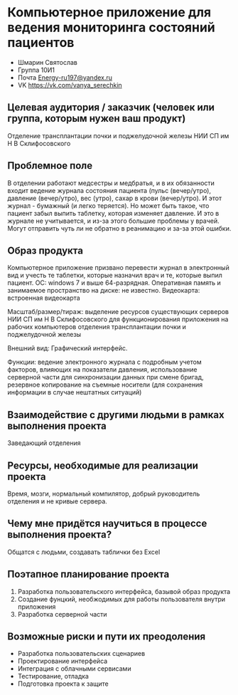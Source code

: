 # Компьютерное приложение для ведения мониторинга состояний пациентов
* Шмарин Святослав
* Группа 10И1
* Почта Energy-ru197@yandex.ru
* VK https://vk.com/vanya_serechkin

## Целевая аудитория / заказчик (человек или группа, которым нужен ваш продукт)
Отделение трансплантации почки и поджелудочной железы НИИ СП им Н В Склифосовского

## Проблемное поле
В отделении работают медсестры и медбратья, и в их обязанности входит ведение журнала состояния пациента (пульс (вечер/утро), давление (вечер/утро), вес (утро), сахар в крови (вечер/утро). И этот журнал - бумажный (и легко теряется). Но может быть такое, что пациент забыл выпить таблетку, которая изменяет давление. И это в журнале не учитывается, и из-за этого большие проблемы у врачей. Могут отправить чуть ли не обратно в реанимацию и за-за этой ошибки.

## Образ продукта
Компьютерное приложение призвано перевести журнал в электронный вид и учесть те таблетки, которые назначил врач и те, которые выпил пациент. 
ОС: windows 7 и выше 64-разрядная. 
Оперативная память и занимаемое пространство на диске: не известно. 
Видеокарта: встроенная видеокарта 

Масштаб/размер/тираж: выделение ресурсов существующих серверов НИИ СП им Н В Склифосовского для функционирования приложения на рабочих компьютеров отделения трансплантации почки и поджелудочной железы 

Внешний вид: Графический интерфейс. 

Функции: ведение электронного журнала с подробным учетом факторов, влияющих на показатели давления, использование серверной части для синхронизации данных при смене бригад, резервное копирование на съемные носители (для сохранения информации в случае нештатных ситуаций)

## Взаимодействие с другими людьми в рамках выполнения проекта
Заведающий отделения

## Ресурсы, необходимые для реализации проекта
Время, мозги, нормальный компилятор, добрый руководитель отделения и не кривые сервера.

## Чему мне придётся научиться в процессе выполнения проекта?
Общатся с людьми, создавать таблички без Excel

## Поэтапное планирование проекта

1. Разработка пользовательского интерфейса, базывой образ продукта
2. Создание фунцкий, необжодимых для работы пользователя внутри приложения
3. Разработка серверной части

## Возможные риски и пути их преодоления
* Разработка пользовательских сценариев
* Проектирование интерфейса
* Интеграция с облачными сервисами
* Тестирование, отладка
* Подготовка проекта к защите



